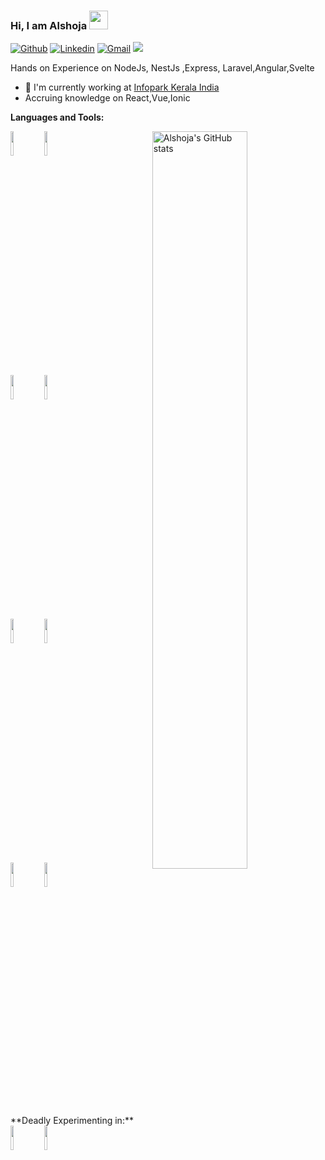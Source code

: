 ### Hi, I am Alshoja <img src="https://raw.githubusercontent.com/MartinHeinz/MartinHeinz/master/wave.gif" width="30px">
[![Github](https://img.shields.io/badge/-Github-000?style=flat&logo=Github&logoColor=white)](https://github.com/alshoja)
[![Linkedin](https://img.shields.io/badge/-LinkedIn-blue?style=flat&logo=Linkedin&logoColor=white)](https://www.linkedin.com/in/alshoja-m-ikbal-516a55109/)
[![Gmail](https://img.shields.io/badge/-Gmail-c14438?style=flat&logo=Gmail&logoColor=white)](mailto:alshoja@gmail.com)
![](https://komarev.com/ghpvc/?username=alshoja&color=blue&style=flat-square&label=Profile+visitors)

Hands on Experience on NodeJs, NestJs ,Express, Laravel,Angular,Svelte 

- 🏢 I'm currently working at [Infopark Kerala India]()
- Accruing knowledge on React,Vue,Ionic



**Languages and Tools:** 
<p>
  <a href="https://github.com/alshoja">
    <img align="right" width="55%" src="https://github-readme-stats.vercel.app/api?username=alshoja&show_icons=true&line_height=27&count_private=true&include_all_commits=true" alt="Alshoja's GitHub stats"/>
</a>
  
  <code><img width="10%" src="https://www.vectorlogo.zone/logos/angular/angular-ar21.svg"></code>
  <code><img width="10%" src="https://www.vectorlogo.zone/logos/nodejs/nodejs-ar21.svg"></code>
  <br />
  <code><img width="10%" src="https://www.vectorlogo.zone/logos/amazon_aws/amazon_aws-ar21.svg"></code>
  <code><img width="10%" src="https://www.vectorlogo.zone/logos/nginx/nginx-ar21.svg"></code>
  <br />
   <code><img width="10%" src="https://www.vectorlogo.zone/logos/laravel/laravel-ar21.svg"></code>
   <code><img width="10%" src="https://www.vectorlogo.zone/logos/heroku/heroku-ar21.svg"></code>
  <br />
  <code><img width="10%" src="https://www.vectorlogo.zone/logos/nestjs/nestjs-ar21.svg"></code>
   <code><img width="10%" src="https://www.vectorlogo.zone/logos/expressjs/expressjs-ar21.svg"></code>

</p>
**Deadly Experimenting in:** 
  <code><img width="10%" src="https://github.com/prplx/svg-logos/blob/master/svg/svelte.svg"></code>
  <code><img width="10%" src="https://www.vectorlogo.zone/logos/ionicframework/ionicframework-ar21.svg"></code>
